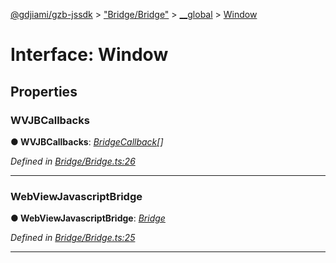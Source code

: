 [@gdjiami/gzb-jssdk](../README.md) > ["Bridge/Bridge"](../modules/_bridge_bridge_.md) > [__global](../modules/_bridge_bridge_.__global.md) > [Window](../interfaces/_bridge_bridge_.__global.window.md)



# Interface: Window


## Properties
<a id="wvjbcallbacks"></a>

###  WVJBCallbacks

**●  WVJBCallbacks**:  *[BridgeCallback](../modules/_bridge_bridge_.md#bridgecallback)[]* 

*Defined in [Bridge/Bridge.ts:26](https://github.com/jmopen/gzb-jssdk/blob/c7f8f52/src/Bridge/Bridge.ts#L26)*





___

<a id="webviewjavascriptbridge"></a>

###  WebViewJavascriptBridge

**●  WebViewJavascriptBridge**:  *[Bridge](_bridge_bridge_.bridge.md)* 

*Defined in [Bridge/Bridge.ts:25](https://github.com/jmopen/gzb-jssdk/blob/c7f8f52/src/Bridge/Bridge.ts#L25)*





___



